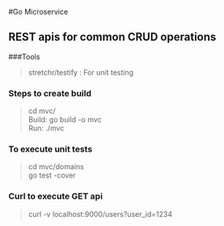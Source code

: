 #Go Microservice

## REST  apis for common CRUD operations

###Tools
> stretchr/testify : For unit testing 

### Steps to create build
> cd mvc/ \
Build: go build -o mvc \
Run: ./mvc 

### To execute unit tests
>cd mvc/domains \
 go test -cover 

### Curl to execute GET api
> curl -v localhost:9000/users?user_id=1234 